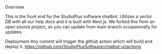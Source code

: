 Overview

This is the front end for the StudioPlus software chatbot. Utilizes a vector DB with all our help docs and it is built with Next.js. We forked this from an open source project, so you can update from main branch occassionally for updates.

Deployment
Any commit will trigger the github action which will build and deploy it.
https://github.com/StudioPlusSoftware/chatbot-ui/actions

